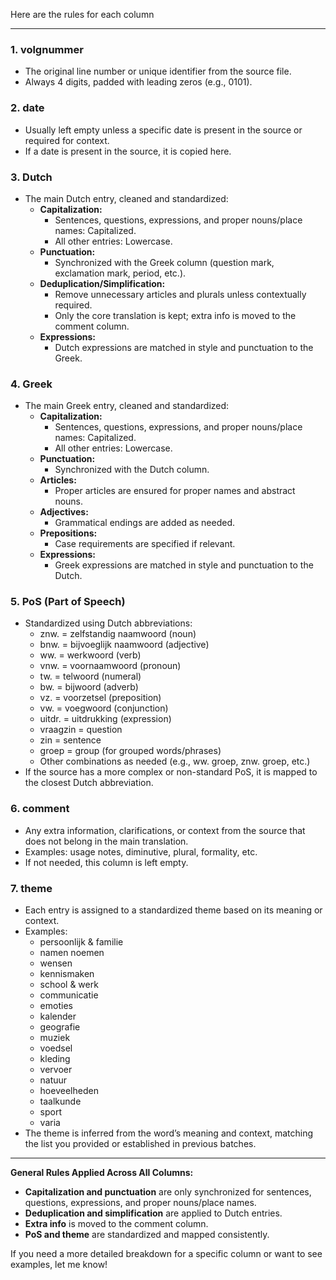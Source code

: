 Here are the rules for each column 

---

### 1. **volgnummer**
- The original line number or unique identifier from the source file.
- Always 4 digits, padded with leading zeros (e.g., 0101).

### 2. **date**
- Usually left empty unless a specific date is present in the source or required for context.
- If a date is present in the source, it is copied here.

### 3. **Dutch**
- The main Dutch entry, cleaned and standardized:
  - **Capitalization:**  
    - Sentences, questions, expressions, and proper nouns/place names: Capitalized.
    - All other entries: Lowercase.
  - **Punctuation:**  
    - Synchronized with the Greek column (question mark, exclamation mark, period, etc.).
  - **Deduplication/Simplification:**  
    - Remove unnecessary articles and plurals unless contextually required.
    - Only the core translation is kept; extra info is moved to the comment column.
  - **Expressions:**  
    - Dutch expressions are matched in style and punctuation to the Greek.

### 4. **Greek**
- The main Greek entry, cleaned and standardized:
  - **Capitalization:**  
    - Sentences, questions, expressions, and proper nouns/place names: Capitalized.
    - All other entries: Lowercase.
  - **Punctuation:**  
    - Synchronized with the Dutch column.
  - **Articles:**  
    - Proper articles are ensured for proper names and abstract nouns.
  - **Adjectives:**  
    - Grammatical endings are added as needed.
  - **Prepositions:**  
    - Case requirements are specified if relevant.
  - **Expressions:**  
    - Greek expressions are matched in style and punctuation to the Dutch.

### 5. **PoS** (Part of Speech)
- Standardized using Dutch abbreviations:
  - znw. = zelfstandig naamwoord (noun)
  - bnw. = bijvoeglijk naamwoord (adjective)
  - ww. = werkwoord (verb)
  - vnw. = voornaamwoord (pronoun)
  - tw. = telwoord (numeral)
  - bw. = bijwoord (adverb)
  - vz. = voorzetsel (preposition)
  - vw. = voegwoord (conjunction)
  - uitdr. = uitdrukking (expression)
  - vraagzin = question
  - zin = sentence
  - groep = group (for grouped words/phrases)
  - Other combinations as needed (e.g., ww. groep, znw. groep, etc.)
- If the source has a more complex or non-standard PoS, it is mapped to the closest Dutch abbreviation.

### 6. **comment**
- Any extra information, clarifications, or context from the source that does not belong in the main translation.
- Examples: usage notes, diminutive, plural, formality, etc.
- If not needed, this column is left empty.

### 7. **theme**
- Each entry is assigned to a standardized theme based on its meaning or context.
- Examples:  
  - persoonlijk & familie
  - namen noemen
  - wensen
  - kennismaken
  - school & werk  
  - communicatie  
  - emoties  
  - kalender
  - geografie  
  - muziek  
  - voedsel  
  - kleding  
  - vervoer  
  - natuur  
  - hoeveelheden
  - taalkunde
  - sport
  - varia
- The theme is inferred from the word’s meaning and context, matching the list you provided or established in previous batches.

---

**General Rules Applied Across All Columns:**
- **Capitalization and punctuation** are only synchronized for sentences, questions, expressions, and proper nouns/place names.
- **Deduplication and simplification** are applied to Dutch entries.
- **Extra info** is moved to the comment column.
- **PoS and theme** are standardized and mapped consistently.

If you need a more detailed breakdown for a specific column or want to see examples, let me know!
